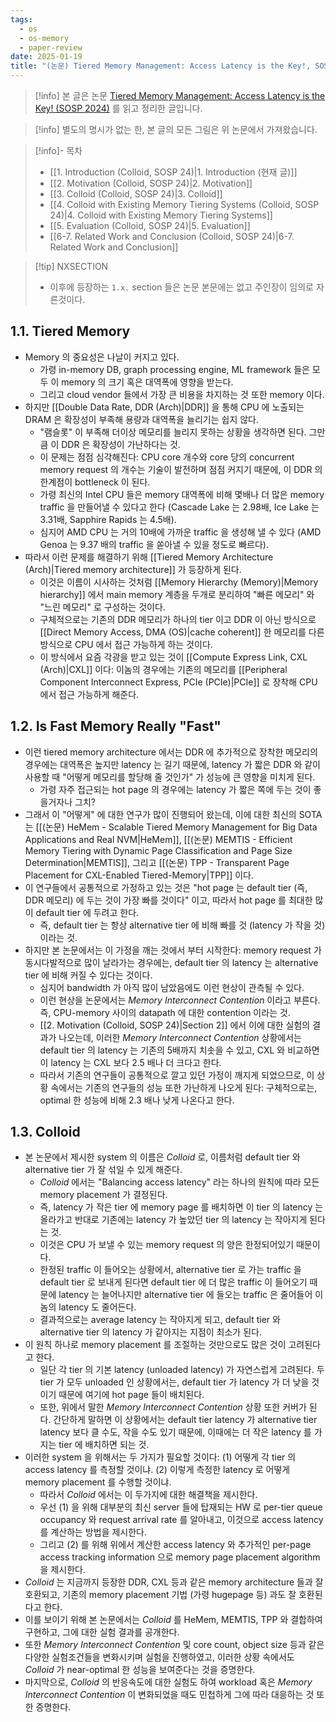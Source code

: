 ```yaml
---
tags:
  - os
  - os-memory
  - paper-review
date: 2025-01-19
title: "(논문) Tiered Memory Management: Access Latency is the Key!, SOSP 2024 (1. Introduction)"
---
```

> [!info] 본 글은 논문 [Tiered Memory Management: Access Latency is the Key! (SOSP 2024)](https://dl.acm.org/doi/10.1145/3694715.3695968) 를 읽고 정리한 글입니다.

> [!info] 별도의 명시가 없는 한, 본 글의 모든 그림은 위 논문에서 가져왔습니다.

> [!info]- 목차
> - [[1. Introduction (Colloid, SOSP 24)|1. Introduction (현재 글)]]
> - [[2. Motivation (Colloid, SOSP 24)|2. Motivation]]
> - [[3. Colloid (Colloid, SOSP 24)|3. Colloid]]
> - [[4. Colloid with Existing Memory Tiering Systems (Colloid, SOSP 24)|4. Colloid with Existing Memory Tiering Systems]]
> - [[5. Evaluation (Colloid, SOSP 24)|5. Evaluation]]
> - [[6-7. Related Work and Conclusion (Colloid, SOSP 24)|6-7. Related Work and Conclusion]]

> [!tip] NXSECTION
> - 이후에 등장하는 `1.x.` section 들은 논문 본문에는 없고 주인장이 임의로 자른것이다.

## 1.1. Tiered Memory

- Memory 의 중요성은 나날이 커지고 있다.
	- 가령 in-memory DB, graph processing engine, ML framework 들은 모두 이 memory 의 크기 혹은 대역폭에 영향을 받는다.
	- 그리고 cloud vendor 들에서 가장 큰 비용을 차지하는 것 또한 memory 이다.
- 하지만 [[Double Data Rate, DDR (Arch)|DDR]] 을 통해 CPU 에 노출되는 DRAM 은 확장성이 부족해 용량과 대역폭을 늘리기는 쉽지 않다.
	- "램슬롯" 이 부족해 더이상 메모리를 늘리지 못하는 상황을 생각하면 된다. 그만큼 이 DDR 은 확장성이 가난하다는 것.
	- 이 문제는 점점 심각해진다: CPU core 개수와 core 당의 concurrent memory request 의 개수는 기술이 발전하며 점점 커지기 때문에, 이 DDR 의 한계점이 bottleneck 이 된다.
	- 가령 최신의 Intel CPU 들은 memory 대역폭에 비해 몇배나 더 많은 memory traffic 을 만들어낼 수 있다고 한다 (Cascade Lake 는 2.98배, Ice Lake 는 3.31배, Sapphire Rapids 는 4.5배).
	- 심지어 AMD CPU 는 거의 10배에 가까운 traffic 을 생성해 낼 수 있다 (AMD Genoa 는 9.37 배의 traffic 을 쏟아낼 수 있을 정도로 빠르다).
- 따라서 이런 문제를 해결하기 위해 [[Tiered Memory Architecture (Arch)|Tiered memory architecture]] 가 등장하게 된다.
	- 이것은 이름이 시사하는 것처럼 [[Memory Hierarchy (Memory)|Memory hierarchy]] 에서 main memory 계층을 두개로 분리하여 "빠른 메모리" 와 "느린 메모리" 로 구성하는 것이다.
	- 구체적으로는 기존의 DDR 메모리가 하나의 tier 이고 DDR 이 아닌 방식으로 [[Direct Memory Access, DMA (OS)|cache coherent]] 한 메모리를 다른 방식으로 CPU 에서 접근 가능하게 하는 것이다.
	- 이 방식에서 요즘 각광을 받고 있는 것이 [[Compute Express Link, CXL (Arch)|CXL]] 이다: 이놈의 경우에는 기존의 메모리를 [[Peripheral Component Interconnect Express, PCIe (PCIe)|PCIe]] 로 장착해 CPU 에서 접근 가능하게 해준다.

## 1.2. Is Fast Memory Really "Fast"

- 이런 tiered memory architecture 에서는 DDR 에 추가적으로 장착한 메모리의 경우에는 대역폭은 높지만 latency 는 길기 때문에, latency 가 짧은 DDR 와 같이 사용할 때 "어떻게 메모리를 할당해 줄 것인가" 가 성능에 큰 영향을 미치게 된다.
	- 가령 자주 접근되는 hot page 의 경우에는 latency 가 짧은 쪽에 두는 것이 좋을거자나 그치?
- 그래서 이 "어떻게" 에 대한 연구가 많이 진행되어 왔는데, 이에 대한 최신의 SOTA 는 [[(논문) HeMem - Scalable Tiered Memory Management for Big Data Applications and Real NVM|HeMem]], [[(논문) MEMTIS - Efficient Memory Tiering with Dynamic Page Classification and Page Size Determination|MEMTIS]], 그리고 [[(논문) TPP - Transparent Page Placement for CXL-Enabled Tiered-Memory|TPP]] 이다.
- 이 연구들에서 공통적으로 가정하고 있는 것은 "hot page 는 default tier (즉, DDR 메모리) 에 두는 것이 가장 빠를 것이다" 이고, 따라서 hot page 를 최대한 많이 default tier 에 두려고 한다.
	- 즉, default tier 는 항상 alternative tier 에 비해 빠를 것 (latency 가 작을 것) 이라는 것.
- 하지만 본 논문에서는 이 가정을 깨는 것에서 부터 시작한다: memory request 가 동시다발적으로 많이 날라가는 경우에는, default tier 의 latency 는 alternative tier 에 비해 커질 수 있다는 것이다.
	- 심지어 bandwidth 가 아직 많이 남았음에도 이런 현상이 관측될 수 있다.
	- 이런 현상을 논문에서는 *Memory Interconnect Contention* 이라고 부른다. 즉, CPU-memory 사이의 datapath 에 대한 contention 이라는 것.
	- [[2. Motivation (Colloid, SOSP 24)|Section 2]] 에서 이에 대한 실험의 결과가 나오는데, 이러한 *Memory Interconnect Contention* 상황에서는 default tier 의 latency 는 기존의 5배까지 치솟을 수 있고, CXL 와 비교하면 이 latency 는 CXL 보다 2.5 배나 더 크다고 한다.
	- 따라서 기존의 연구들이 공통적으로 깔고 있던 가정이 깨지게 되었으므로, 이 상황 속에서는 기존의 연구들의 성능 또한 가난하게 나오게 된다: 구체적으로는, optimal 한 성능에 비해 2.3 배나 낮게 나온다고 한다.

## 1.3. Colloid

- 본 논문에서 제시한 system 의 이름은 *Colloid* 로, 이름처럼 default tier 와 alternative tier 가 잘 섞일 수 있게 해준다.
	- *Colloid* 에서는 "Balancing access latency" 라는 하나의 원칙에 따라 모든 memory placement 가 결정된다.
	- 즉, latency 가 작은 tier 에 memory page 를 배치하면 이 tier 의 latency 는 올라가고 반대로 기존에는 latency 가 높았던 tier 의 latency 는 작아지게 된다는 것.
	- 이것은 CPU 가 보낼 수 있는 memory request 의 양은 한정되어있기 때문이다.
	- 한정된 traffic 이 들어오는 상황에서, alternative tier 로 가는 traffic 을 default tier 로 보내게 된다면 default tier 에 더 많은 traffic 이 들어오기 때문에 latency 는 늘어나지만 alternative tier 에 들오는 traffic 은 줄어들어 이놈의 latency 도 줄어든다.
	- 결과적으로는 average latency 는 작아지게 되고, default tier 와 alternative tier 의 latency 가 같아지는 지점이 최소가 된다.
- 이 원칙 하나로 memory placement 를 조절하는 것만으로도 많은 것이 고려된다고 한다.
	- 일단 각 tier 의 기본 latency (unloaded latency) 가 자연스럽게 고려된다. 두 tier 가 모두 unloaded 인 상황에서는, default tier 가 latency 가 더 낮을 것이기 때문에 여기에 hot page 들이 배치된다.
	- 또한, 위에서 말한 *Memory Interconnect Contention* 상황 또한 커버가 된다. 간단하게 말하면 이 상황에서는 default tier latency 가 alternative tier latency 보다 클 수도, 작을 수도 있기 때문에, 이때에는 더 작은 latency 를 가지는 tier 에 배치하면 되는 것.
- 이러한 system 을 위해서는 두 가지가 필요할 것이다: (1) 어떻게 각 tier 의 access latency 를 측정할 것이냐. (2) 이렇게 측정한 latency 로 어떻게 memory placement 를 수행할 것이냐.
	- 따라서 *Colloid* 에서는 이 두가지에 대한 해결책을 제시한다.
	- 우선 (1) 을 위해 대부분의 최신 server 들에 탑재되는 HW 로 per-tier queue occupancy 와 request arrival rate 를 알아내고, 이것으로 access latency 를 계산하는 방법을 제시한다.
	- 그리고 (2) 를 위해 위에서 계산한 access latency 와 추가적인 per-page access tracking information 으로 memory page placement algorithm 을 제시한다.
- *Colloid* 는 지금까지 등장한 DDR, CXL 등과 같은 memory architecture 들과 잘 호환되고, 기존의 memory placement 기법 (가령 hugepage 등) 과도 잘 호환된다고 한다.
- 이를 보이기 위해 본 논문에서는 *Colloid* 를 HeMem, MEMTIS, TPP 와 결합하여 구현하고, 그에 대한 실험 결과를 공개한다.
- 또한 *Memory Interconnect Contention* 및 core count, object size 등과 같은 다양한 실험조건들을 변화시키며 실험을 진행하였고, 이러한 상황 속에서도 *Colloid* 가 near-optimal 한 성능을 보여준다는 것을 증명한다.
- 마지막으로, *Colloid* 의 반응속도에 대한 실험도 하여 workload 혹은 *Memory Interconnect Contention* 이 변화되었을 때도 민첩하게 그에 따라 대응하는 것 또한 증명한다.